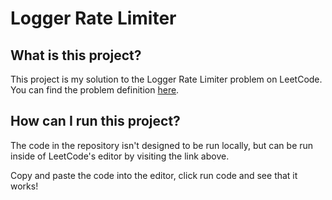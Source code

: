﻿# Logger Rate Limiter

## What is this project?

This project is my solution to the Logger Rate Limiter problem on LeetCode. You can find the problem definition [here](https://leetcode.com/problems/logger-rate-limiter/).

## How can I run this project?
The code in the repository isn't designed to be run locally, but can be run inside of LeetCode's editor by visiting the link above.

Copy and paste the code into the editor, click run code and see that it works!
